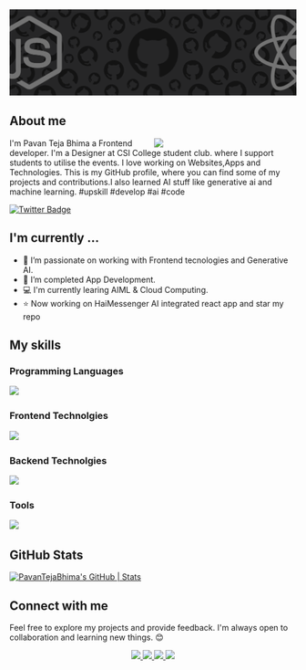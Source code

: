 <img src="git.png">
<h2>About me </h2>

<div >
  <img src="https://cdn.dribbble.com/users/1708950/screenshots/4188877/developer_med.gif" align="right" width="250">



<p>I'm Pavan Teja Bhima a Frontend developer. I'm a Designer at CSI College student club. where I support students to utilise the events. I love working on Websites,Apps and Technologies. This is my GitHub profile, where you can find some of my projects and contributions.I also learned AI stuff like generative ai and machine learning. #upskill #develop #ai #code
</p>

</div>

<a href="https://twitter.com/pavantejabhima"><img src="https://img.shields.io/badge/pavan_Teja_Bhima__%20-%231DA1F2.svg?&style=for-the-badge&logo=Twitter&logoColor=white" alt="Twitter Badge"></a>

<h2> I'm currently ...</h2>

- 🔭  I’m passionate on working with Frontend tecnologies and Generative AI.
- 🌱 I’m completed App Development.
- 💻  I'm currently learing AIML & Cloud Computing.
- ⭐ Now working on HaiMessenger AI integrated react app and star my repo

<h2>My skills</h2>

<h3>Programming Languages</h3>
<p>
  <a href="https://skillicons.dev">
    <img src="https://skillicons.dev/icons?i=c,cpp,js,python,java,r,kotlin" />
  </a>
</p>

<h3>Frontend Technolgies</h3>
<p>
  <a href="https://skillicons.dev">
    <img src="https://skillicons.dev/icons?i=react,materialui,angular,androidstudio,html,css,bootstrap,tailwind" />
  </a>
</p>

<h3>Backend Technolgies</h3>
<p>
<a href="https://skillicons.dev">
    <img src="https://skillicons.dev/icons?i=php,aws,gcp,nodejs,express,mongodb,mysql" />
  </a>
</p>

<h3>Tools</h3>
<p>
<a href="https://skillicons.dev">
    <img src="https://skillicons.dev/icons?i=git,github,gitlab,markdown,vscode,pycharm,figma,notion,firebase" />
  </a>
</p>

## GitHub Stats

[![PavanTejaBhima's GitHub | Stats](https://stats.quine.sh/PavanTejaBhima/github?theme=dark)](https://quine.sh?utm_source=widgets&utm_campaign=PavanTejaBhima)

## Connect with me
<p>Feel free to explore my projects and provide feedback. I'm always open to collaboration and learning new things. 😊</p>
<p align="center">
  <a href="https://www.linkedin.com/in/pavan-teja-bhima-b59813253/">
    <img src="https://skillicons.dev/icons?i=linkedin" />
  </a>
  <a href="https://discord.com/channels/@pavantejabhima/">
    <img src="https://skillicons.dev/icons?i=discord" />
  </a>
  <a href="https://x.com/pavantejabhima">
    <img src="https://skillicons.dev/icons?i=twitter" />
  </a>
  <a href="mailto:pavantejabhima@gmail.com">
    <img src="https://skillicons.dev/icons?i=gmail" />
  </a>
</p>
